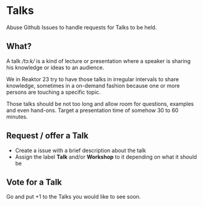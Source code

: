 # Talks

Abuse Github Issues to handle requests for Talks to be held.

## What?

A talk */tɔːk/* is a kind of lecture or presentation where a speaker is sharing his knowledge or ideas to an audience.

We in Reaktor 23 try to have those talks in irregular intervals to share knowledge, sometimes in a on-demand fashion because one or more persons are touching a specific topic. 

Those talks should be not too long and allow room for questions, examples and even hand-ons. Target a presentation time of somehow 30 to 60 minutes.

## Request / offer a Talk

- Create a issue with a brief description about the talk
- Assign the label **Talk** and/or **Workshop** to it depending on what it should be

## Vote for a Talk

Go and put +1 to the Talks you would like to see soon.
